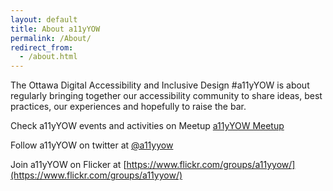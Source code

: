 ```yaml
---
layout: default
title: About a11yYOW
permalink: /About/
redirect_from:
  - /about.html
---
```

The Ottawa Digital Accessibility and Inclusive Design #a11yYOW is about regularly bringing together our accessibility community to share ideas, best practices, our experiences and hopefully to raise the bar.

Check a11yYOW events and activities on Meetup [a11yYOW Meetup](https://www.meetup.com/a11yOttawa/)

Follow a11yYOW on twitter at [@a11yyow](https://twitter.com/a11yYOW)

Join a11yYOW on Flicker at [https://www.flickr.com/groups/a11yyow/](https://www.flickr.com/groups/a11yyow/)

